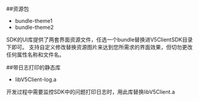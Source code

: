 ﻿##资源包
* bundle-theme1
* bundle-theme2

 SDK的UI库提供了两套界面资源文件，任选一个bundle替换进V5ClientSDK目录下即可。
 支持自定义修改替换资源图片来达到您所需求的界面效果，但切勿更改任何属性名称和文件名。

##带日志打印的静态库
* libV5Client-log.a

 开发过程中需要监控SDK中的问题打印日志时，用此库替换libV5Client.a
